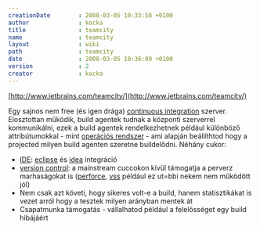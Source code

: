```yaml
---
creationDate        : 2008-03-05 10:33:58 +0100 
author              : kocka 
title               : teamcity 
name                : teamcity 
layout              : wiki 
path                : teamcity 
date                : 2008-03-05 10:36:09 +0100 
version             : 2 
creator             : kocka 
---
```

[http://www.jetbrains.com/teamcity/](http://www.jetbrains.com/teamcity/)

Egy sajnos nem free (és igen drága) [continuous integration](Continuous%20Integration.html) szerver. Elosztottan működik, build agentek tudnak a központi szerverrel kommunikálni, ezek a build agentek rendelkezhetnek például különböző attribútumokkal - mint [operációs rendszer](Operacios%20rendszer.html) - ami alapján beállíthtod hogy a projected milyen build agenten szeretne buildelődni.
Néhány cukor:

*   [IDE](IDE.html): [eclipse](Eclipse.html) és [idea](IDEA.html) integráció
*   [version control](version%20control.html): a mainstream cuccokon kívül támogatja a perverz marhaságokat is ([perforce](perforce.html), [vss](sourcesafe.html) például ez ut=bbi nekem nem működött jól)
*   Nem csak azt követi, hogy sikeres volt-e a build, hanem statisztikákat is vezet arról hogy a tesztek milyen arányban mentek át
*   Csapatmunka támogatás - vállalhatod például a felelősséget egy build hibájáért


